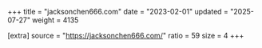 +++
title = "jacksonchen666.com"
date = "2023-02-01"
updated = "2025-07-27"
weight = 4135

[extra]
source = "https://jacksonchen666.com/"
ratio = 59
size = 4
+++
